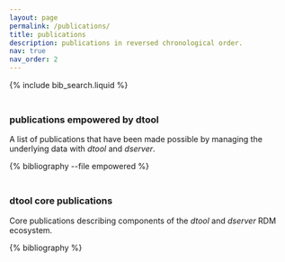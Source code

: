 ```yaml
---
layout: page
permalink: /publications/
title: publications
description: publications in reversed chronological order.
nav: true
nav_order: 2
---
```


<!-- _pages/publications.md -->

{% include bib_search.liquid %}

<div class="publications">

<h3 style="border-top: 1px solid var(--global-divider-color);"><br>publications empowered by dtool<br></h3>

A list of publications that have been made possible by managing the underlying data with <i>dtool</i> and
<i>dserver</i>.

{% bibliography --file empowered %}

<h3 style="border-top: 1px solid var(--global-divider-color);"><br>dtool core publications<br></h3>

Core publications describing components of the <i>dtool</i> and <i>dserver</i> RDM ecosystem.

{% bibliography %}

</div>
